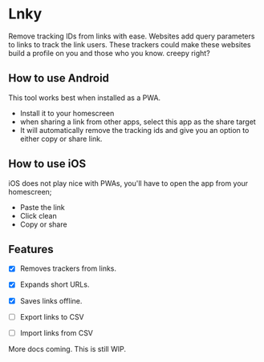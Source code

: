 # Lnky

Remove tracking IDs from links with ease. Websites add query parameters to links to track the link users. 
These trackers could make these websites build a profile on you and those who you know. 
creepy right? 

## How to use Android
This tool works best when installed as a PWA. 
- Install it to your homescreen
- when sharing a link from other apps, select this app as the share target
- It will automatically remove the tracking ids and give you an option to either copy or share link.

## How to use iOS
iOS does not play nice with PWAs, you'll have to open the app from your homescreen;
- Paste the link
- Click clean
- Copy or share

## Features
- [x] Removes trackers from links.
- [x] Expands short URLs.
- [x] Saves links offline.
- [ ] Export links to CSV
- [ ] Import links from CSV


More docs coming. This is still WIP. 
